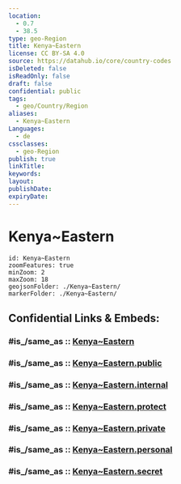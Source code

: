 ```yaml
---
location:
  - 0.7
  - 38.5
type: geo-Region
title: Kenya~Eastern
license: CC BY-SA 4.0
source: https://datahub.io/core/country-codes
isDeleted: false
isReadOnly: false
draft: false
confidential: public
tags:
  - geo/Country/Region
aliases:
  - Kenya~Eastern
Languages:
  - de
cssclasses:
  - geo-Region
publish: true
linkTitle:
keywords:
layout:
publishDate:
expiryDate:
---
```


# Kenya~Eastern

```leaflet
id: Kenya~Eastern
zoomFeatures: true 
minZoom: 2 
maxZoom: 18
geojsonFolder: ./Kenya~Eastern/
markerFolder: ./Kenya~Eastern/
```


## Confidential Links & Embeds: 

### #is_/same_as :: [Kenya~Eastern](/_Standards/Earth/Continent/Africa/Africa~East/Kenya/Provinces~Kenya/Kenya~Eastern.md) 

### #is_/same_as :: [Kenya~Eastern.public](/_public/Earth/Continent/Africa/Africa~East/Kenya/Provinces~Kenya/Kenya~Eastern.public.md) 

### #is_/same_as :: [Kenya~Eastern.internal](/_internal/Earth/Continent/Africa/Africa~East/Kenya/Provinces~Kenya/Kenya~Eastern.internal.md) 

### #is_/same_as :: [Kenya~Eastern.protect](/_protect/Earth/Continent/Africa/Africa~East/Kenya/Provinces~Kenya/Kenya~Eastern.protect.md) 

### #is_/same_as :: [Kenya~Eastern.private](/_private/Earth/Continent/Africa/Africa~East/Kenya/Provinces~Kenya/Kenya~Eastern.private.md) 

### #is_/same_as :: [Kenya~Eastern.personal](/_personal/Earth/Continent/Africa/Africa~East/Kenya/Provinces~Kenya/Kenya~Eastern.personal.md) 

### #is_/same_as :: [Kenya~Eastern.secret](/_secret/Earth/Continent/Africa/Africa~East/Kenya/Provinces~Kenya/Kenya~Eastern.secret.md)

